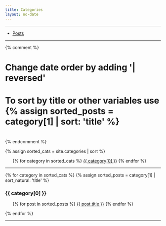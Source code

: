 ```yaml
---
title: Categories
layout: no-date
---
```


-----

* [Posts](/posts)

-----

{% comment %}
#
# Change date order by adding '| reversed'
# To sort by title or other variables use {% assign sorted_posts = category[1] | sort: 'title' %}
#
{% endcomment %}

{% assign sorted_cats = site.categories | sort %}

<ul>
{% for category in sorted_cats %}
    <a href="#{{ category[0] | uri_escape | downcase }}">{{ category[0] }}</a>
{% endfor %}
</ul>

-----

{% for category in sorted_cats %}
{% assign sorted_posts = category[1] | sort_natural: 'title' %}
    <h3 id="{{category[0] | uri_escape | downcase }}">{{ category[0] }}</h3>
    <ul>
        {% for post in sorted_posts %}
            <a href="{{ site.url }}{{ site.baseurl }}{{  post.url }}">{{ post.title }}</a>
        {% endfor %}
    </ul>
{% endfor %}


-----
